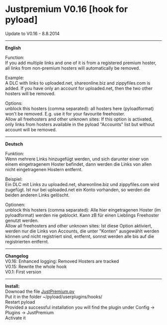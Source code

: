 <h1>Justpremium V0.16 [hook for pyload]</h1>
Update to V0.16 - 8.8.2014 

-------------------

<b>English</b><br>

Function:<br>
If you add multiple links and one of it is from a registered premium hoster, all links from non-premium hosters will automatically be removed.<br>

Example: <br>
A DLC with links to uploaded.net, shareonline.biz and zippyfiles.com is added. If you have only an account for uploaded.net, then the two other hosters will be removed.<br>

Options:<br>
unblock this hosters (comma separated): all hosters here (pyloadformat) won't be removed. E.g. use it for your favourite freehoster.<br>
Allow all freehosters and other unknown sites: If this option is activated, only links from hosters available in the pyload "Accounts" list but without account will be removed.

----------------------------
<b>Deutsch</b><br>

Funktion:<br>
Wenn mehrere Links hinzugefügt werden, und sich darunter einer von einem eingetragenem Hoster befindet, dann werden die Links von allen nicht eingetragenen Hostern entfernt.<br>

Beispiel: <br>
Ein DLC mit Links zu uploaded.net, shareonline.biz und zippyfiles.com wird zugefügt. Ist nur bei uploaded.net ein Konto vorhanden, so werden die beiden anderen Links gelöscht.<br>

Optionen:<br>
unblock this hosters (comma separated): Alle hier eingetragenen Hoster (im pyloadformat) werden nie geblockt. Kann zB für einen Lieblings Freehoster genutzt werden.<br>
Allow all freehosters and other unknown sites: Ist diese Option aktiviert, werden nur die Links von Accounts, die unter "Konten" ausgewählt werden können und nicht registriert sind, entfernt, sonnst werden alle bis auf die registrierten entfernt.

------------------------
<b>Changelog</b> <br>
V0.16:  Enhanced logging: Removed Hosters are tracked<br>
V0.15: Rewrite the whole hook<br>
V0.1: First version

------------------------
<b>Install:</b><br>
Downoad the file <a href="https://raw.githubusercontent.com/glukgluk/JustPremium/master/JustPremium.py">JustPremium.py</a><br> 
Put it in the folder ~/pyload/userplugins/hooks/<br>
Restart pyload<br>
Provided a successful installation you will find the plugin under Config -> Plugins -> JustPremium<br>
Activate it

